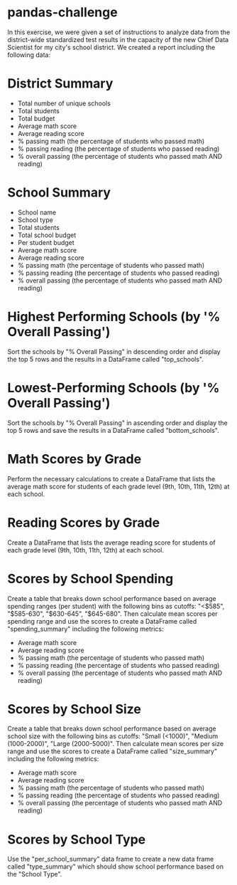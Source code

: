 # pandas-challenge
In this exercise, we were given a set of instructions to analyze data from the district-wide standardized test results in the capacity of the new Chief Data Scientist for my city's school district. We created a report including the following data:

# District Summary
* Total number of unique schools
* Total students
* Total budget
* Average math score
* Average reading score
* % passing math (the percentage of students who passed math)
* % passing reading (the percentage of students who passed reading)
* % overall passing (the percentage of students who passed math AND reading)

# School Summary
* School name
* School type
* Total students
* Total school budget
* Per student budget
* Average math score
* Average reading score
* % passing math (the percentage of students who passed math)
* % passing reading (the percentage of students who passed reading)
* % overall passing (the percentage of students who passed math AND reading)

# Highest Performing Schools (by '% Overall Passing')
Sort the schools by "% Overall Passing" in descending order and display the top 5 rows and the results in a DataFrame called "top_schools".

# Lowest-Performing Schools (by '% Overall Passing')
Sort the schools by "% Overall Passing" in ascending order and display the top 5 rows and save the results in a DataFrame called "bottom_schools".

# Math Scores by Grade
Perform the necessary calculations to create a DataFrame that lists the average math score for students of each grade level (9th, 10th, 11th, 12th) at each school.

# Reading Scores by Grade
Create a DataFrame that lists the average reading score for students of each grade level (9th, 10th, 11th, 12th) at each school.

# Scores by School Spending
Create a table that breaks down school performance based on average spending ranges (per student) with the following bins as cutoffs: "<$585", "$585-630", "$630-645", "$645-680". Then calculate mean scores per spending range and use the scores to create a DataFrame called "spending_summary" including the following metrics:
* Average math score
* Average reading score
* % passing math (the percentage of students who passed math)
* % passing reading (the percentage of students who passed reading)
* % overall passing (the percentage of students who passed math AND reading)

# Scores by School Size
Create a table that breaks down school performance based on average school size with the following bins as cutoffs: "Small (<1000)", "Medium (1000-2000)", "Large (2000-5000)". Then calculate mean scores per size range and use the scores to create a DataFrame called "size_summary" including the following metrics:
* Average math score
* Average reading score
* % passing math (the percentage of students who passed math)
* % passing reading (the percentage of students who passed reading)
* % overall passing (the percentage of students who passed math AND reading)

# Scores by School Type
Use the "per_school_summary" data frame to create a new data frame called "type_summary" which should show school performance based on the "School Type".